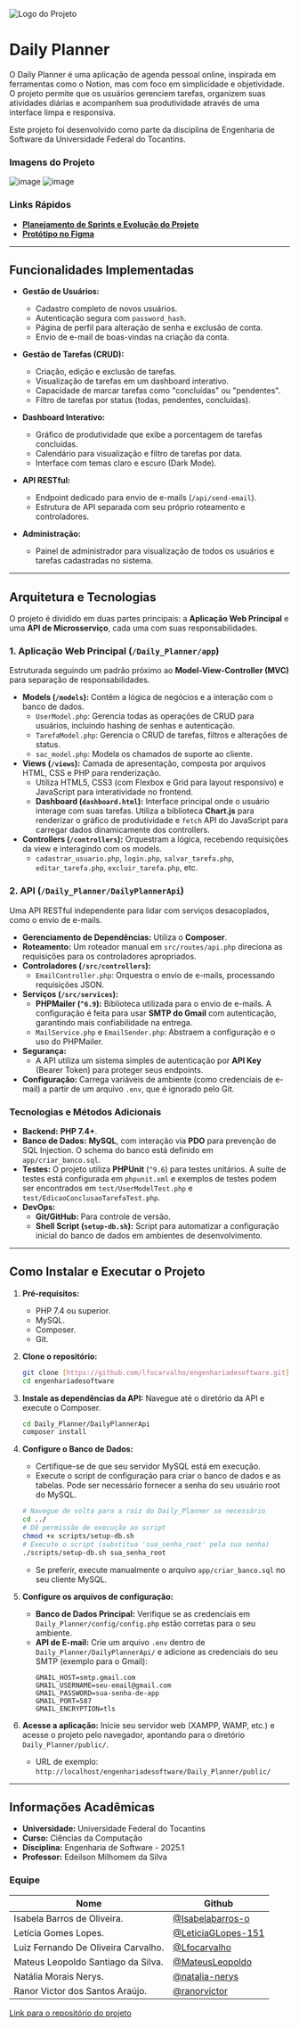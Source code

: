 ![Logo do Projeto](https://github.com/user-attachments/assets/e6fa9761-08d9-4938-af4f-1b137490df52)

# Daily Planner

O Daily Planner é uma aplicação de agenda pessoal online, inspirada em ferramentas como o Notion, mas com foco em simplicidade e objetividade. O projeto permite que os usuários gerenciem tarefas, organizem suas atividades diárias e acompanhem sua produtividade através de uma interface limpa e responsiva.

Este projeto foi desenvolvido como parte da disciplina de Engenharia de Software da Universidade Federal do Tocantins.

### Imagens do Projeto

![image](https://github.com/user-attachments/assets/12087f9c-6390-42ef-9b0c-6f4acc55437d)
![image](https://github.com/user-attachments/assets/17baa311-da0e-4ce6-b5e2-c6f370e6fab9)



### Links Rápidos
* **[Planejamento de Sprints e Evolução do Projeto](SPRINT_PLAN.md)**
* **[Protótipo no Figma]([https://www.figma.com/design/jv0gykfRstoIKWcypGvp1A/Untitled?node-id=1-2&t=cr9aatuTIzlfmUJu-1](https://www.figma.com/design/dWx1QhkWDqtIrZCTiXHCmC/Untitled?node-id=0-1&t=SPjJd34N8xG4ibq2-1))**

---

## Funcionalidades Implementadas

* **Gestão de Usuários:**
    * Cadastro completo de novos usuários.
    * Autenticação segura com `password_hash`.
    * Página de perfil para alteração de senha e exclusão de conta.
    * Envio de e-mail de boas-vindas na criação da conta.

* **Gestão de Tarefas (CRUD):**
    * Criação, edição e exclusão de tarefas.
    * Visualização de tarefas em um dashboard interativo.
    * Capacidade de marcar tarefas como "concluídas" ou "pendentes".
    * Filtro de tarefas por status (todas, pendentes, concluídas).

* **Dashboard Interativo:**
    * Gráfico de produtividade que exibe a porcentagem de tarefas concluídas.
    * Calendário para visualização e filtro de tarefas por data.
    * Interface com temas claro e escuro (Dark Mode).

* **API RESTful:**
    * Endpoint dedicado para envio de e-mails (`/api/send-email`).
    * Estrutura de API separada com seu próprio roteamento e controladores.

* **Administração:**
    * Painel de administrador para visualização de todos os usuários e tarefas cadastradas no sistema.

---

## Arquitetura e Tecnologias

O projeto é dividido em duas partes principais: a **Aplicação Web Principal** e uma **API de Microsserviço**, cada uma com suas responsabilidades.

### 1. Aplicação Web Principal (`/Daily_Planner/app`)

Estruturada seguindo um padrão próximo ao **Model-View-Controller (MVC)** para separação de responsabilidades.

* **Models (`/models`):** Contêm a lógica de negócios e a interação com o banco de dados.
    * `UserModel.php`: Gerencia todas as operações de CRUD para usuários, incluindo hashing de senhas e autenticação.
    * `TarefaModel.php`: Gerencia o CRUD de tarefas, filtros e alterações de status.
    * `sac_model.php`: Modela os chamados de suporte ao cliente.
* **Views (`/views`):** Camada de apresentação, composta por arquivos HTML, CSS e PHP para renderização.
    * Utiliza HTML5, CSS3 (com Flexbox e Grid para layout responsivo) e JavaScript para interatividade no frontend.
    * **Dashboard (`dashboard.html`):** Interface principal onde o usuário interage com suas tarefas. Utiliza a biblioteca **Chart.js** para renderizar o gráfico de produtividade e `fetch` API do JavaScript para carregar dados dinamicamente dos controllers.
* **Controllers (`/controllers`):** Orquestram a lógica, recebendo requisições da view e interagindo com os models.
    * `cadastrar_usuario.php`, `login.php`, `salvar_tarefa.php`, `editar_tarefa.php`, `excluir_tarefa.php`, etc.

### 2. API (`/Daily_Planner/DailyPlannerApi`)

Uma API RESTful independente para lidar com serviços desacoplados, como o envio de e-mails.

* **Gerenciamento de Dependências:** Utiliza o **Composer**.
* **Roteamento:** Um roteador manual em `src/routes/api.php` direciona as requisições para os controladores apropriados.
* **Controladores (`/src/controllers`):**
    * `EmailController.php`: Orquestra o envio de e-mails, processando requisições JSON.
* **Serviços (`/src/services`):**
    * **PHPMailer (`^6.9`):** Biblioteca utilizada para o envio de e-mails. A configuração é feita para usar **SMTP do Gmail** com autenticação, garantindo mais confiabilidade na entrega.
    * `MailService.php` e `EmailSender.php`: Abstraem a configuração e o uso do PHPMailer.
* **Segurança:**
    * A API utiliza um sistema simples de autenticação por **API Key** (Bearer Token) para proteger seus endpoints.
* **Configuração:** Carrega variáveis de ambiente (como credenciais de e-mail) a partir de um arquivo `.env`, que é ignorado pelo Git.

### Tecnologias e Métodos Adicionais

* **Backend:** **PHP 7.4+**.
* **Banco de Dados:** **MySQL**, com interação via **PDO** para prevenção de SQL Injection. O schema do banco está definido em `app/criar_banco.sql`.
* **Testes:** O projeto utiliza **PHPUnit** (`^9.6`) para testes unitários. A suíte de testes está configurada em `phpunit.xml` e exemplos de testes podem ser encontrados em `test/UserModelTest.php` e `test/EdicaoConclusaoTarefaTest.php`.
* **DevOps:**
    * **Git/GitHub:** Para controle de versão.
    * **Shell Script (`setup-db.sh`):** Script para automatizar a configuração inicial do banco de dados em ambientes de desenvolvimento.

---

## Como Instalar e Executar o Projeto

1.  **Pré-requisitos:**
    * PHP 7.4 ou superior.
    * MySQL.
    * Composer.
    * Git.

2.  **Clone o repositório:**
    ```bash
    git clone [https://github.com/lfocarvalho/engenhariadesoftware.git](https://github.com/lfocarvalho/engenhariadesoftware.git)
    cd engenhariadesoftware
    ```

3.  **Instale as dependências da API:**
    Navegue até o diretório da API e execute o Composer.
    ```bash
    cd Daily_Planner/DailyPlannerApi
    composer install
    ```

4.  **Configure o Banco de Dados:**
    * Certifique-se de que seu servidor MySQL está em execução.
    * Execute o script de configuração para criar o banco de dados e as tabelas. Pode ser necessário fornecer a senha do seu usuário root do MySQL.
    ```bash
    # Navegue de volta para a raiz do Daily_Planner se necessário
    cd ../ 
    # Dê permissão de execução ao script
    chmod +x scripts/setup-db.sh
    # Execute o script (substitua 'sua_senha_root' pela sua senha)
    ./scripts/setup-db.sh sua_senha_root
    ```
    * Se preferir, execute manualmente o arquivo `app/criar_banco.sql` no seu cliente MySQL.

5.  **Configure os arquivos de configuração:**
    * **Banco de Dados Principal:** Verifique se as credenciais em `Daily_Planner/config/config.php` estão corretas para o seu ambiente.
    * **API de E-mail:** Crie um arquivo `.env` dentro de `Daily_Planner/DailyPlannerApi/` e adicione as credenciais do seu SMTP (exemplo para o Gmail):
        ```env
        GMAIL_HOST=smtp.gmail.com
        GMAIL_USERNAME=seu-email@gmail.com
        GMAIL_PASSWORD=sua-senha-de-app
        GMAIL_PORT=587
        GMAIL_ENCRYPTION=tls
        ```

6.  **Acesse a aplicação:**
    Inicie seu servidor web (XAMPP, WAMP, etc.) e acesse o projeto pelo navegador, apontando para o diretório `Daily_Planner/public/`.
    * URL de exemplo: `http://localhost/engenhariadesoftware/Daily_Planner/public/`

---

## Informações Acadêmicas

* **Universidade:** Universidade Federal do Tocantins
* **Curso:** Ciências da Computação
* **Disciplina:** Engenharia de Software - 2025.1
* **Professor:** Edeilson Milhomem da Silva

### Equipe

| Nome                              | Github                                           |
| --------------------------------- | ------------------------------------------------ |
| Isabela Barros de Oliveira.       | [@Isabelabarros-o](https://github.com/isabelabarros-o) |
| Letícia Gomes Lopes.              | [@LeticiaGLopes-151](https://github.com/LeticiaGLopes-151) |
| Luiz Fernando De Oliveira Carvalho. | [@Lfocarvalho](https://github.com/lfocarvalho) |
| Mateus Leopoldo Santiago da Silva. | [@MateusLeopoldo](https://github.com/MateusLeopoldo) |
| Natália Morais Nerys.             | [@natalia-nerys](https://github.com/natalia-nerys)     |
| Ranor Victor dos Santos Araújo.   | [@ranorvictor](https://github.com/ranorvictor)     |

[Link para o repositório do projeto](https://github.com/lfocarvalho/engenhariadesoftware)
